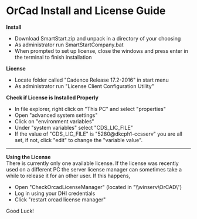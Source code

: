 # OrCad Install and License Guide

**Install**
- Download SmartStart.zip and unpack in a directory of your choosing
- As administrator run SmartStartCompany.bat
- When prompted to set up license, close the windows and press enter in the terminal to finish installation

**License**
- Locate folder called "Cadence Release 17.2-2016" in start menu
- As administrator run "License Client Configuration Utility"

**Check if License is Installed Properly**
- In file explorer, right click on "This PC" and select "properties"
- Open "advanced system settings"
- Click on "environment variables"
- Under "system variables" select "CDS_LIC_FILE"
- If the value of "CDS_LIC_FILE" is "5280@dkcph1-ccsserv" you are all set, if not, click "edit" to change the "variable value".

___________________________________________________________________________________________________________________________________

**Using the License**\
There is currently only one available license. If the license was recently used on a different PC the server license manager can sometimes take a while to release it for an other user. If this happens,
- Open "CheckOrcadLicenseManager" (located in "\\\winserv\OrCAD\\")
- Log in using your DHI credentials
- Click "restart orcad license manager"

Good Luck!
